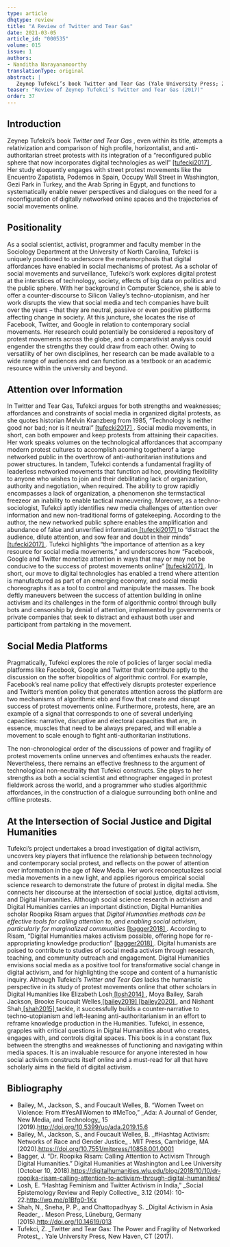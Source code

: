 ```yaml
---
type: article
dhqtype: review
title: "A Review of Twitter and Tear Gas"
date: 2021-03-05
article_id: "000535"
volume: 015
issue: 1
authors:
- Nanditha Narayanamoorthy
translationType: original
abstract: |
   Zeynep Tufekci’s book Twitter and Tear Gas (Yale University Press; 2017) speaks to high-profile, anti-authoritarian networked protests. She engages with street protests and online movements to bring new perspectives and dialogues on the need for reconfiguration of digitally networked online spaces, and the trajectories of these social movements online. Her work contributes to scholarship in digital activism, and digital humanities in the context of networked movements.
teaser: "Review of Zeynep Tufekci’s Twitter and Tear Gas (2017)"
order: 37
---
```




## Introduction

Zeynep Tufekci’s book _Twitter and Tear Gas_ , even within its title, attempts a relativization and comparison of high profile, horizontalist, and anti-authoritarian street protests with its integration of a “reconfigured public sphere that now incorporates digital technologies as well” <a class="footnote-ref" href="#tufecki2017"> [tufecki2017] </a>. Her study eloquently engages with street protest movements like the Encuentro Zapatista, Podemos in Spain, Occupy Wall Street in Washington, Gezi Park in Turkey, and the Arab Spring in Egypt, and functions to systematically enable newer perspectives and dialogues on the need for a reconfiguration of digitally networked online spaces and the trajectories of social movements online.




## Positionality

As a social scientist, activist, programmer and faculty member in the Sociology Department at the University of North Carolina, Tufekci is uniquely positioned to underscore the metamorphosis that digital affordances have enabled in social mechanisms of protest. As a scholar of social movements and surveillance, Tufekci’s work explores digital protest at the interstices of technology, society, effects of big data on politics and the public sphere. With her background in Computer Science, she is able to offer a counter-discourse to Silicon Valley’s techno-utopianism, and her work disrupts the view that social media and tech companies have built over the years – that they are neutral, passive or even positive platforms affecting change in society. At this juncture, she locates the rise of Facebook, Twitter, and Google in relation to contemporary social movements. Her research could potentially be considered a repository of protest movements across the globe, and a comparativist analysis could engender the strengths they could draw from each other. Owing to versatility of her own disciplines, her research can be made available to a wide range of audiences and can function as a textbook or an academic resource within the university and beyond.




## Attention over Information

In Twitter and Tear Gas, Tufekci argues for both strengths and weaknesses; affordances and constraints of social media in organized digital protests, as she quotes historian Melvin Kranzberg from 1985, “Technology is neither good nor bad; nor is it neutral” <a class="footnote-ref" href="#tufecki2017"> [tufecki2017] </a>. Social media movements, in short, can both empower and keep protests from attaining their capacities. Her work speaks volumes on the technological affordances that accompany modern protest cultures to accomplish acoming togetherof a large networked public in the overthrow of anti-authoritarian institutions and power structures. In tandem, Tufekci contends a fundamental fragility of leaderless networked movements that function ad hoc, providing flexibility to anyone who wishes to join and their debilitating lack of organization, authority and negotiation, when required. The ability to grow rapidly encompasses a lack of organization, a phenomenon she termstactical freezeor an inability to enable tactical maneuvering. Moreover, as a techno-sociologist, Tufekci aptly identifies new media challenges of attention over information and new non-traditional forms of gatekeeping. According to the author, the new networked public sphere enables the amplification and abundance of false and unverified information<a class="footnote-ref" href="#tufecki2017"> [tufecki2017] </a>to “distract the audience, dilute attention, and sow fear and doubt in their minds” <a class="footnote-ref" href="#tufecki2017"> [tufecki2017] </a>. Tufekci highlights “the importance of attention as a key resource for social media movements,” and underscores how “Facebook, Google and Twitter monetize attention in ways that may or may not be conducive to the success of protest movements online” <a class="footnote-ref" href="#tufecki2017"> [tufecki2017] </a>. In short, our move to digital technologies has enabled a trend where attention is manufactured as part of an emerging economy, and social media choreographs it as a tool to control and manipulate the masses. The book deftly maneuvers between the success of attention building in online activism and its challenges in the form of algorithmic control through bully bots and censorship by denial of attention, implemented by governments or private companies that seek to distract and exhaust both user and participant from partaking in the movement.




## Social Media Platforms

Pragmatically, Tufekci explores the role of policies of larger social media platforms like Facebook, Google and Twitter that contribute aptly to the discussion on the softer biopolitics of algorithmic control. For example, Facebook’s real name policy that effectively disrupts protester experience and Twitter’s mention policy that generates attention across the platform are two mechanisms of algorithmic ebb and flow that create and disrupt success of protest movements online. Furthermore, protests, here, are an example of a signal that corresponds to one of several underlying capacities: narrative, disruptive and electoral capacities that are, in essence, muscles that need to be always prepared, and will enable a movement to scale enough to fight anti-authoritarian institutions.

The non-chronological order of the discussions of power and fragility of protest movements online unnerves and oftentimes exhausts the reader. Nevertheless, there remains an effective freshness to the argument of technological non-neutrality that Tufekci constructs. She plays to her strengths as both a social scientist and ethnographer engaged in protest fieldwork across the world, and a programmer who studies algorithmic affordances, in the construction of a dialogue surrounding both online and offline protests.




## At the Intersection of Social Justice and Digital Humanities

Tufekci’s project undertakes a broad investigation of digital activism, uncovers key players that influence the relationship between technology and contemporary social protest, and reflects on the power of attention over information in the age of New Media. Her work reconceptualizes social media movements in a new light, and applies rigorous empirical social science research to demonstrate the future of protest in digital media. She connects her discourse at the intersection of social justice, digital activism, and Digital Humanities. Although social science research in activism and Digital Humanities carries an important distinction, Digital Humanities scholar Roopika Risam argues that _Digital Humanities methods can be effective tools for calling attention to, and enabling social activism, particularly for marginalized communities_ <a class="footnote-ref" href="#bagger2018"> [bagger2018] </a>. According to Risam, “Digital Humanities makes activism possible, offering hope for re-appropriating knowledge production” <a class="footnote-ref" href="#bagger2018"> [bagger2018] </a>. Digital humanists are poised to contribute to studies of social media activism through research, teaching, and community outreach and engagement. Digital Humanities envisions social media as a positive tool for transformative social change in digital activism, and for highlighting the scope and content of a humanistic inquiry. Although Tufekci’s _Twitter and Tear Gas_ lacks the humanistic perspective in its study of protest movements online that other scholars in Digital Humanities like Elizabeth Losh<a class="footnote-ref" href="#losh2014"> [losh2014] </a>, Moya Bailey, Sarah Jackson, Brooke Foucault Welles<a class="footnote-ref" href="#bailey2019"> [bailey2019] </a><a class="footnote-ref" href="#bailey2020"> [bailey2020] </a>, and Nishant Shah<a class="footnote-ref" href="#shah2015"> [shah2015] </a>tackle, it successfully builds a counter-narrative to techno-utopianism and left-leaning anti-authoritarianism in an effort to reframe knowledge production in the Humanities. Tufekci, in essence, grapples with critical questions in Digital Humanities about who creates, engages with, and controls digital spaces. This book is in a constant flux between the strengths and weaknesses of functioning and navigating within media spaces. It is an invaluable resource for anyone interested in how social activism constructs itself online and a must-read for all that have scholarly aims in the field of digital activism.

## Bibliography

<ul>
<li id="bailey2019">Bailey, M., Jackson, S., and Foucault Welles, B. “Women Tweet on Violence: From #YesAllWomen to #MeToo,”  _Ada: A Journal of Gender, New Media, and Technology_ 15 (2019).<a href="http://doi.org/10.5399/uo/ada.2019.15.6">http://doi.org/10.5399/uo/ada.2019.15.6</a>
</li>
<li id="bailey2020">Bailey, M., Jackson, S., and Foucault Welles, B. _#Hashtag Activism: Networks of Race and Gender Justice_ . MIT Press, Cambridge, MA (2020).<a href="https://doi.org/10.7551/mitpress/10858.001.0001">https://doi.org/10.7551/mitpress/10858.001.0001</a>
</li>
<li id="bagger2018">Bagger, J. “Dr. Roopika Risam: Calling Attention to Activism Through Digital Humanities.” Digital Humanities at Washington and Lee University (October 10, 2018).<a href="https://digitalhumanities.wlu.edu/blog/2018/10/10/dr-roopika-risam-calling-attention-to-activism-through-digital-humanities/">https://digitalhumanities.wlu.edu/blog/2018/10/10/dr-roopika-risam-calling-attention-to-activism-through-digital-humanities/</a>
</li>
<li id="losh2014">Losh, E. “Hashtag Feminism and Twitter Activism in India,”  _Social Epistemology Review and Reply Collective_ 3.12 (2014): 10-22.<a href="http://wp.me/p1Bfg0-1Kx">http://wp.me/p1Bfg0-1Kx</a>
</li>
<li id="shah2015">Shah, N., Sneha, P. P., and Chattopadhyay S. _Digital Activism in Asia Reader_ . Meson Press, Lüneburg, Germany (2015).<a href="http://doi.org/10.14619/013">http://doi.org/10.14619/013</a>
</li>
<li id="tufecki2017">Tufekci, Z. _Twitter and Tear Gas: The Power and Fragility of Networked Protest_ . Yale University Press, New Haven, CT (2017).
</li>

</ul>
